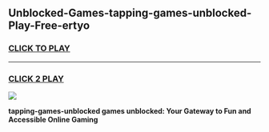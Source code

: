 
## Unblocked-Games-tapping-games-unblocked-Play-Free-ertyo
<h3>
<a href="https://premium76.site?title=tapping-games-unblocked&ref=15A">CLICK TO PLAY</a></h3>
<hr>

<h3>
<a href="https://premium76.site?title=tapping-games-unblocked&ref=15A">CLICK 2 PLAY</a>
  
</h3>

<a href="https://premium76.site?title=tapping-games-unblocked&ref=15A"><img src="https://clearcache.store/games.png"></a>


**tapping-games-unblocked games unblocked: Your Gateway to Fun and Accessible Online Gaming**
